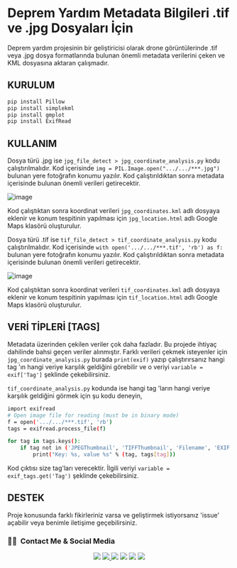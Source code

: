 # Deprem Yardım Metadata Bilgileri .tif ve .jpg Dosyaları İçin

Deprem yardım projesinin bir geliştiricisi olarak drone görüntülerinde .tif veya .jpg dosya formatlarında bulunan önemli metadata verilerini çeken ve KML dosyasına aktaran çalışmadır.

## KURULUM
```bash
pip install Pillow
pip install simplekml
pip install gmplot
pip install ExifRead
```
## KULLANIM
Dosya türü .jpg ise `jpg_file_detect > jpg_coordinate_analysis.py` kodu çalıştırılmalıdır. Kod içerisinde `img = PIL.Image.open(".../.../***.jpg")` bulunan yere fotoğrafın konumu yazılır. Kod çalıştırıldıktan sonra metadata içerisinde bulunan önemli verileri getirecektir.

![image](https://user-images.githubusercontent.com/74931027/219063344-23dc07ca-5732-46fe-a75f-e314f30e61e6.png)

Kod çalıştıktan sonra koordinat verileri `jpg_coordinates.kml` adlı dosyaya eklenir ve konum tespitinin yapılması için `jpg_location.html` adlı Google Maps klasörü oluşturulur.

Dosya türü .tif ise `tif_file_detect > tif_coordinate_analysis.py` kodu çalıştırılmalıdır. Kod içerisinde `with open('.../.../***.tif', 'rb') as f:` bulunan yere fotoğrafın konumu yazılır. Kod çalıştırıldıktan sonra metadata içerisinde bulunan önemli verileri getirecektir.

![image](https://user-images.githubusercontent.com/74931027/219064369-32f171c7-7b17-40b3-8ca9-4b421689477a.png)

Kod çalıştıktan sonra koordinat verileri `tif_coordinates.kml` adlı dosyaya eklenir ve konum tespitinin yapılması için `tif_location.html` adlı Google Maps klasörü oluşturulur.

## VERİ TİPLERİ [TAGS]
Metadata üzerinden çekilen veriler çok daha fazladır. Bu projede ihtiyaç dahilinde bahsi geçen veriler alınmıştır. Farklı verileri çekmek isteyenler için `jpg_coordinate_analysis.py` burada `print(exif)` yazıp çalıştırırsanız hangi tag 'ın hangi veriye karşılık geldiğini görebilir ve o veriyi `variable = exif['Tag']` şeklinde çekebilirsiniz. 

`tif_coordinate_analysis.py` kodunda ise hangi tag 'ların hangi veriye karşılık geldiğini görmek için şu kodu deneyin,
```bash
import exifread
# Open image file for reading (must be in binary mode)
f = open('.../.../***.tif', 'rb')
tags = exifread.process_file(f)

for tag in tags.keys():
    if tag not in ('JPEGThumbnail', 'TIFFThumbnail', 'Filename', 'EXIF MakerNote'):
        print("Key: %s, value %s" % (tag, tags[tag]))
```
Kod çıktısı size tag'ları verecektir. İlgili veriyi `variable = exif_tags.get('Tag')` şeklinde çekebilirsiniz.

## DESTEK
Proje konusunda farklı fikirleriniz varsa ve geliştirmek istiyorsanız 'issue' açabilir veya benimle iletişime geçebilirsiniz.

### 🤝🏻 &nbsp;Contact Me & Social Media

<p align="center">
<a href="mailto:cinarismailselcuk@gmail.com"><img src="https://img.shields.io/badge/-Mail-D14836?style=flat&logo=Gmail&logoColor=white"/></a>
<a href="https://www.linkedin.com/in/ismailselcukcinar/"><img src="https://img.shields.io/badge/-LinkedIn-0077B5?style=flat&logo=Linkedin&logoColor=white%22"/</a>
<a href="https://instagram.com/ismail_selcuks"><img src="https://img.shields.io/badge/-Instagram_-E4405F?style=flat&logo=Instagram&logoColor=white"/></a>
<a href="https://twitter.com/ismail_selcuks"><img src="https://img.shields.io/badge/-Twitter_-1976c2?style=flat&logo=Twitter&logoColor=white"/></a>
<a href="https://www.youtube.com/channel/UCSt6rE5y6iklyFBpm-0xOYA"><img src="https://img.shields.io/badge/-YouTube_-c4302b?style=flat&logo=YouTube&logoColor=white"/></a>
<a href="https://discordapp.com/users/652243845790302239/"><img src="https://img.shields.io/badge/-Discord_-6A5ACD?style=flat&logo=Discord&logoColor=white"/></a>
</p>
